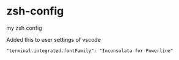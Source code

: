 # zsh-config
my zsh config

Added this to user settings of vscode

` "terminal.integrated.fontFamily": "Inconsolata for Powerline" `
